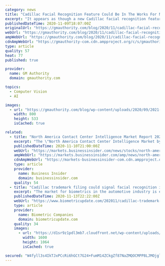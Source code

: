 ```yaml
---
category: news
title: "Cadillac Facial Recognition Feature Could Be In The Works For North America"
excerpt: "It appears as though a new Cadillac facial recognition feature is planned for release in North America sometime in the near future. As first reported by GM Authority’s sister publication, Cadillac Society,"
publishedDateTime: 2020-11-09T18:07:00Z
originalUrl: "https://gmauthority.com/blog/2020/11/cadillac-facial-recognition-feature-could-be-in-the-works-for-north-america/"
webUrl: "https://gmauthority.com/blog/2020/11/cadillac-facial-recognition-feature-could-be-in-the-works-for-north-america/"
ampWebUrl: "https://gmauthority.com/blog/2020/11/cadillac-facial-recognition-feature-could-be-in-the-works-for-north-america/amp/"
cdnAmpWebUrl: "https://gmauthority-com.cdn.ampproject.org/c/s/gmauthority.com/blog/2020/11/cadillac-facial-recognition-feature-could-be-in-the-works-for-north-america/amp/"
type: article
quality: 57
heat: 77
published: true

provider:
  name: GM Authority
  domain: gmauthority.com

topics:
  - Computer Vision
  - AI

images:
  - url: "https://gmauthority.com/blog/wp-content/uploads/2020/09/2021-Cadillac-XT4-Sport-China-exterior-02-Face-ID-Biometric-System.jpg"
    width: 800
    height: 533
    isCached: true

related:
  - title: "North America Contact Center Intelligence Market Report 2020"
    excerpt: "The \"North America Contact Center Intelligence Market by Component, Technology, Deployment Type, End-user and Country: Industry Analysis and Forecast 2020-2026\" report has been added to ResearchAndMarkets."
    publishedDateTime: 2020-11-10T21:00:00Z
    webUrl: "https://markets.businessinsider.com/news/stocks/north-america-contact-center-intelligence-market-report-2020-1029788919"
    ampWebUrl: "https://markets.businessinsider.com/amp/news/north-america-contact-center-intelligence-market-report-2020-1029788919"
    cdnAmpWebUrl: "https://markets-businessinsider-com.cdn.ampproject.org/c/s/markets.businessinsider.com/amp/news/north-america-contact-center-intelligence-market-report-2020-1029788919"
    type: article
    provider:
      name: Business Insider
      domain: businessinsider.com
    quality: 54
  - title: "Cadillac trademark filing could signal facial recognition in North American cars"
    excerpt: "The market for biometrics in the automotive industry is expected to reach $503.15 million by 2025, up from $183.59 million in 2019 at a 19.06 percent CAGR, according to a report from Mordor"
    publishedDateTime: 2020-11-13T22:22:00Z
    webUrl: "https://www.biometricupdate.com/202011/cadillac-trademark-filing-could-signal-facial-recognition-in-north-american-cars"
    type: article
    provider:
      name: Biometric Companies
      domain: biometricupdate.com
    quality: 34
    images:
      - url: "https://d1sr9z1pdl3mb7.cloudfront.net/wp-content/uploads/2020/11/13171234/Cadillac-XT4.jpg"
        width: 1600
        height: 1064
        isCached: true

secured: "W4fyll3s4IkTJxPCcRi6hGCt7G24+FumM14ZCkgZf87NaZMQOCMPP8LJMOjglsLITZYERCLPdwmwbSWzsEpj+EhIYB+xzGy6zWU9cS7qSsXs3zOki/nOVXpnUA9uLWPRh5Maq5pD0zNgyfctnUtlb2xg7jncDY29GZ7750I8FsNqL8n+EQQzFZRIFj/oU1CY9zrsQll+OTBHx7sQpVTME7B3uPELKm3iHOA6mGUThVSmZbXfaDRnqfzHOZrOIzEGZgqGbl1BvKYz6ck81EqTekKvYc7Rvo8ZLammo21XzcRoF4Jhig6Zp/qCX4+i4LJX00sAtc9HVTrgkkUK+Zzk6z3mLgivcGxt58mkc7SmLMk=;HZqc6kajGxmnFgcjrNvo/g=="
---
```


